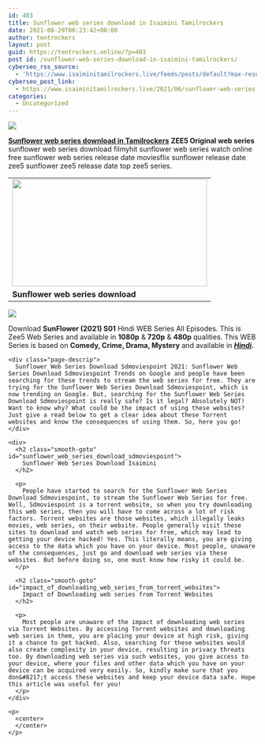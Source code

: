 ```yaml
---
id: 403
title: Sunflower web series download in Isaimini Tamilrockers
date: 2021-08-29T06:23:42+00:00
author: tentrockers
layout: post
guid: https://tentrockers.online/?p=403
post id: /sunflower-web-series-download-in-isaimini-tamilrockers/
cyberseo_rss_source:
  - 'https://www.isaiminitamilrockers.live/feeds/posts/default?max-results=150&start-index=1'
cyberseo_post_link:
  - https://www.isaiminitamilrockers.live/2021/06/sunflower-web-series-download-in.html
categories:
  - Uncategorized
---
```

<div class="media_block">
  <img src="https://1.bp.blogspot.com/-JPPTBHLw4Q0/YMNx_A12jYI/AAAAAAAAA2I/NB8jXI0LlCMirrnna6c42n-Y7_lKiZ5MQCLcBGAsYHQ/s72-w395-h217-c/sunflower.JPG" class="media_thumbnail" />
</div>

<meta content="Sunflower web series download in Tamilrockers ZEE5 Original web series sunflower web series download filmyhit sunflower web series watch o..." name="twitter:description" />

  


<center>
</center>

**[Sunflower web series download in Tamilrockers](https://www.tamilrockers.co.nz/sunflower-web-series-download-in-tamilrockers/)** **ZEE5 Original web series** sunflower web series download filmyhit sunflower web series watch online free sunflower web series release date moviesflix sunflower release date zee5 sunflower zee5 release date top zee5 series.

<table align="center" cellpadding="0" cellspacing="0" class="tr-caption-container">
  <tr>
    <td>
      <a href="https://1.bp.blogspot.com/-JPPTBHLw4Q0/YMNx_A12jYI/AAAAAAAAA2I/NB8jXI0LlCMirrnna6c42n-Y7_lKiZ5MQCLcBGAsYHQ/s801/sunflower.JPG"><img loading="lazy" border="0" data-original-height="440" data-original-width="801" height="217" src="https://1.bp.blogspot.com/-JPPTBHLw4Q0/YMNx_A12jYI/AAAAAAAAA2I/NB8jXI0LlCMirrnna6c42n-Y7_lKiZ5MQCLcBGAsYHQ/w395-h217/sunflower.JPG" width="395" /></a>
    </td>
  </tr>
  
  <tr>
    <td class="tr-caption">
      <strong>Sunflower web series download&nbsp;</strong>
    </td>
  </tr>
</table>



<div class="separator">
  <div class="separator">
    <a href="https://www.tamilrockers.co.nz/sunflower-web-series-download-in-tamilrockers/"><img border="0" data-original-height="250" data-original-width="300" src="https://1.bp.blogspot.com/-iXXbFOEOqQ0/YMR1nJw3kYI/AAAAAAAAA2g/B59NpuwQqpEkWWqIHW-tFI3tffMOtfGwwCLcBGAsYHQ/s0/e854879156f0849f3d27a89db88ed039.png" /></a>
  </div>
  
  <p>
    <span>Download&nbsp;</span><strong>SunFlower (2021) S01</strong><span>&nbsp;Hindi WEB Series All Episodes. This is Zee5 Web Series and available in&nbsp;</span><strong>1080p</strong><span>&nbsp;&&nbsp;</span><strong>720p</strong><span>&nbsp;&&nbsp;</span><strong>480p</strong><span>&nbsp;qualities. This WEB Series is based on&nbsp;</span><strong>Comedy, Crime, Drama, Mystery</strong><span>&nbsp;and available in&nbsp;</span><strong><em><a href="https://www.tamilrockers.co.nz/category/hindi-movies/">Hindi</a>.</em></strong></div> 
    
    <div class="page-descrip">
      Sunflower Web Series Download Sdmoviespoint 2021: Sunflower Web Series Download Sdmoviespoint Trends on Google and people have been searching for these trends to stream the web series for free. They are trying for the Sunflower Web Series Download Sdmoviespoint, which is now trending on Google. But, searching for the Sunflower Web Series Download Sdmoviespoint is really safe? Is it legal? Absolutely NOT! Want to know why? What could be the impact of using these websites? Just give a read below to get a clear idea about these Torrent websites and know the consequences of using them. So, here you go!
    </div>
    
    <div>
      <h2 class="smooth-goto" id="sunflower_web_series_download_sdmoviespoint">
        Sunflower Web Series Download Isaimini
      </h2>
      
      <p>
        People have started to search for the Sunflower Web Series Download Sdmoviespoint, to stream the Sunflower Web Series for free. Well, Sdmoviespoint is a torrent website, so when you try downloading this web series, then you will have to come across a lot of risk factors. Torrent websites are those websites, which illegally leaks movies, web series, on their website. People generally visit these sites to download and watch web series for free, which may lead to getting your device hacked! Yes. This literally means, you are giving access to the data which you have on your device. Most people, unaware of the consequences, just go and download web series via these websites. But before doing so, one must know how risky it could be.
      </p>
      
      <h2 class="smooth-goto" id="impact_of_downloading_web_series_from_torrent_websites">
        Impact of Downloading web series from Torrent Websites
      </h2>
      
      <p>
        Most people are unaware of the impact of downloading web series via Torrent Websites. By accessing Torrent websites and downloading web series in them, you are placing your device at high risk, giving it a chance to get hacked. Also, searching for these websites would also create complexity in your device, resulting in privacy threats too. By downloading web series via such websites, you give access to your device, where your files and other data which you have on your device can be acquired very easily. So, kindly make sure that you don&#8217;t access these websites and keep your device data safe. Hope this article was useful for you!
      </p>
    </div>
    
    <p>
      <center>
      </center>
    </p>